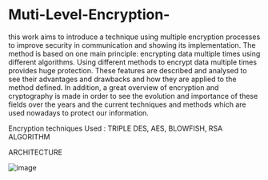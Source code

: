 # Muti-Level-Encryption-

this work aims to introduce a technique using multiple encryption processes to improve security in communication and showing its implementation. The method is based on one main principle: encrypting data multiple times using different algorithms. Using different methods to encrypt data multiple times provides huge protection. 
These features are described and analysed to see their advantages and drawbacks and how they are applied to the method defined. In addition, a great overview of encryption and cryptography is made in order to see the evolution and importance of these fields over the years and the current techniques and methods which are used nowadays to protect our information.



Encryption techniques Used : TRIPLE DES, AES, BLOWFISH, RSA ALGORITHM


ARCHITECTURE

![image](https://user-images.githubusercontent.com/91458980/230710014-d1d21013-684b-4922-9216-6e22b50002a0.png)
